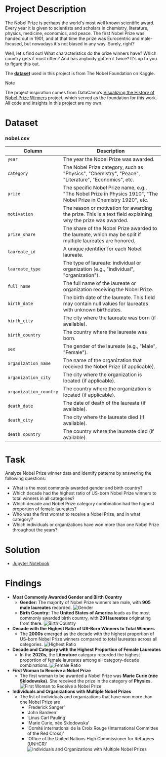 # Project Description
The Nobel Prize is perhaps the world's most well known scientific award. Every year it is given to scientists and scholars in chemistry, literature, physics, medicine, economics, and peace. The first Nobel Prize was handed out in 1901, and at that time the prize was Eurocentric and male-focused, but nowadays it's not biased in any way. Surely, right?

Well, let's find out! What characteristics do the prize winners have? Which country gets it most often? And has anybody gotten it twice? It's up to you to figure this out.

The [**dataset**](https://www.kaggle.com/nobelfoundation/nobel-laureates) used in this project is from The Nobel Foundation on Kaggle.

> [!NOTE]  
> The project inspiration comes from DataCamp’s [Visualizing the History of Nobel Prize Winners](https://app.datacamp.com/learn/projects/441) project, which served as the foundation for this work.
> All code and insights in this project are my own.

# Dataset
### **nobel.csv**
| Column                  | Description                                                                                              |
|-------------------------|----------------------------------------------------------------------------------------------------------|
| `year`                  | The year the Nobel Prize was awarded.                                                                     |
| `category`              | The Nobel Prize category, such as "Physics", "Chemistry", "Peace", "Literature", "Economics", etc.       |
| `prize`                 | The specific Nobel Prize name, e.g., "The Nobel Prize in Physics 1910", "The Nobel Prize in Chemistry 1920", etc.                 |
| `motivation`            | The reason or motivation for awarding the prize. This is a text field explaining why the prize was awarded.|
| `prize_share`           | The share of the Nobel Prize awarded to the laureate, which may be split if multiple laureates are honored.|
| `laureate_id`           | A unique identifier for each Nobel laureate.                                                             |
| `laureate_type`         | The type of laureate: individual or organization (e.g., "individual", "organization").                    |
| `full_name`             | The full name of the laureate or organization receiving the Nobel Prize.                                  |
| `birth_date`            | The birth date of the laureate. This field may contain null values for laureates with unknown birthdates.  |
| `birth_city`            | The city where the laureate was born (if available).                                                     |
| `birth_country`         | The country where the laureate was born.                                                                  |
| `sex`                   | The gender of the laureate (e.g., "Male", "Female").                                                     |
| `organization_name`     | The name of the organization that received the Nobel Prize (if applicable).                              |
| `organization_city`     | The city where the organization is located (if applicable).                                              |
| `organization_country`  | The country where the organization is located (if applicable).                                           |
| `death_date`            | The date of death of the laureate (if available).                                                        |
| `death_city`            | The city where the laureate died (if available).                                                         |
| `death_country`         | The country where the laureate died (if available).                                                      |

# Task
Analyze Nobel Prize winner data and identify patterns by answering the following questions:
- What is the most commonly awarded gender and birth country?
- Which decade had the highest ratio of US-born Nobel Prize winners to total winners in all categories?
- Which decade and Nobel Prize category combination had the highest proportion of female laureates?
- Who was the first woman to receive a Nobel Prize, and in what category?
- Which individuals or organizations have won more than one Nobel Prize throughout the years?

# Solution
- [Jupyter Notebook](new-version/notebook.ipynb)

# Findings
- **Most Commonly Awarded Gender and Birth Country**
    - **Gender:** The majority of Nobel Prize winners are male, with **905 male laureates** recorded.
      ![Gender](new-version/charts/gender.png)
    - **Birth Country:** The **United States of America** leads as the most commonly awarded birth country, with **291 laureates** originating from there.
      ![Birth Country](new-version/charts/birth_country.png)
- **Decade with the Highest Ratio of US-Born Winners to Total Winners**
    - The **2000s** emerged as the decade with the highest proportion of US-born Nobel Prize winners compared to total laureates across all categories.
      ![Highest Ratio](new-version/charts/highest_ratio.png)
- **Decade and Category with the Highest Proportion of Female Laureates**
    - In the **2020s**, the **Literature** category recorded the highest proportion of female laureates among all category-decade combinations.
      ![Female Ratio](new-version/charts/female_ratio.png)
- **First Woman to Receive a Nobel Prize**
    - The first woman to be awarded a Nobel Prize was **Marie Curie (née Sklodowska)**. She received the prize in the category of **Physics**.
      ![First Woman to Receive a Nobel Prize](new-version/charts/first_female_laureates.png)
- **Individuals and Organizations with Multiple Nobel Prizes**
    - The list of individuals and organizations that have won more than one Nobel Prize are
        - 'Frederick Sanger'
        - 'John Bardeen'
        - 'Linus Carl Pauling'
        - 'Marie Curie, née Sklodowska'
        - 'Comité international de la Croix Rouge (International Committee of the Red Cross)'
        - 'Office of the United Nations High Commissioner for Refugees (UNHCR)'
      ![Individuals and Organizations with Multiple Nobel Prizes](new-version/charts/repeat_winners.png)
